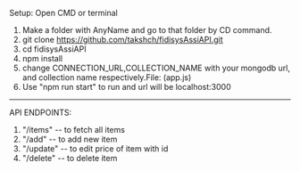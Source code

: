 Setup:
Open CMD or terminal
1. Make a folder with AnyName and go to that folder by CD command.
2. git clone https://github.com/takshch/fidisysAssiAPI.git
3. cd fidisysAssiAPI
4. npm install
5. change CONNECTION_URL,COLLECTION_NAME with your mongodb url, and collection name respectively.File: (app.js)
6. Use "npm run start" to run and url will be localhost:3000
-------------------------------------------------------------------------
API ENDPOINTS:

1. "/items" -- to fetch all items
2. "/add" -- to add new item
3. "/update" -- to edit price of item with id
4. "/delete" -- to delete item
